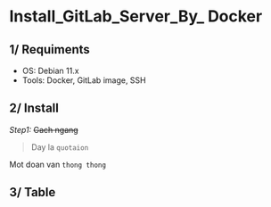 # Install_GitLab_Server_By_ Docker
## 1/ Requiments
- OS: Debian 11.x
- Tools: Docker, GitLab image, SSH
## 2/ Install
*Step1:*
~~Gach ngang~~
> Day la `quotaion`

Mot doan van `thong thong`

## 3/ Table

